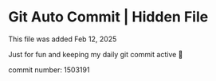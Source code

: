 # Git Auto Commit | Hidden File

This file was added Feb 12, 2025

Just for fun and keeping my daily git commit active 🤪

commit number: 1503191
